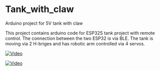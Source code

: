 # Tank_with_claw
Arduino project for 5V tank with claw

This project contains arduino code for ESP32S tank project with remote control. The connection between the two ESP32 is via BLE. The tank is moving via 2 H-briges and has robotic arm controlled via 4 servos. 

[![Video](https://img.youtube.com/vi/5mkRHFh_xtE/hqdefault.jpg)](https://youtu.be/5mkRHFh_xtE)

[![Video](https://img.youtube.com/vi/-9dmoZ7vMLI/hqdefault.jpg)](https://youtu.be/-9dmoZ7vMLI)
